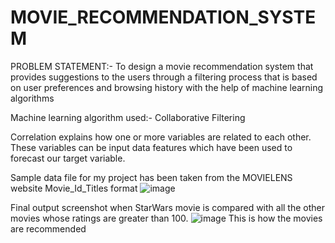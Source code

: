 # MOVIE_RECOMMENDATION_SYSTEM

PROBLEM STATEMENT:-
To design a movie recommendation system that provides suggestions to the users through a filtering process that is based on user preferences and browsing history with the help of machine learning algorithms

Machine learning algorithm used:-
Collaborative Filtering

Correlation explains how one or more variables are related to each other. These variables can be input data features which have been used to forecast our target variable.

Sample data file for my project has been taken from the MOVIELENS website
Movie_Id_Titles format
![image](https://user-images.githubusercontent.com/58220929/119769919-42b98080-be70-11eb-8dda-03feada0f435.png)

Final output screenshot when StarWars movie is compared with all the other movies whose ratings are greater than 100.
![image](https://user-images.githubusercontent.com/58220929/119770103-93c97480-be70-11eb-8ea3-509f59093987.png)
This is how the movies are recommended
